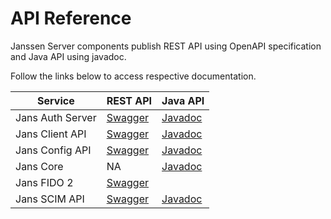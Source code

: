 # API Reference

Janssen Server components publish REST API using OpenAPI specification and Java API using javadoc. 

Follow the links below to access respective documentation. 

| Service | REST API                                                                                                                                                          | Java API |  
| --- |-------------------------------------------------------------------------------------------------------------------------------------------------------------------| --- |  
| Jans Auth Server | [Swagger](https://gluu.org/swagger-ui/?url=https://raw.githubusercontent.com/JanssenProject/jans/main/jans-auth-server/docs/swagger.yaml)                         | [Javadoc](https://jenkins.jans.io/javadocs/jans-auth/main/)|  
| Jans Client API | [Swagger](https://gluu.org/swagger-ui/?url=https://raw.githubusercontent.com/JanssenProject/jans/main/jans-client-api/server/src/main/resources/swagger.yaml)     | [Javadoc](https://jenkins.jans.io/javadocs/jans-client-api/main/)|  
| Jans Config API | [Swagger](https://gluu.org/swagger-ui/?url=https://raw.githubusercontent.com/JanssenProject/jans/main/jans-config-api/docs/jans-config-api-swagger.yaml)          | [Javadoc](https://jenkins.jans.io/javadocs/jans-config-api/main/) |    
| Jans Core | NA                                                                                                                                                                | [Javadoc](https://jenkins.jans.io/javadocs/jans-core/main/)|  
| Jans FIDO 2 | [Swagger](https://gluu.org/swagger-ui/?url=https://raw.githubusercontent.com/JanssenProject/jans/main/jans-fido2/docs/jansFido2Swagger.yaml)                      | |  
| Jans SCIM API | [Swagger](https://gluu.org/swagger-ui/?url=https://raw.githubusercontent.com/JanssenProject/jans/main/jans-scim/server/src/main/resources/jans-scim-openapi.yaml) | [Javadoc](https://jenkins.jans.io/javadocs/jans-scim/main/) |    